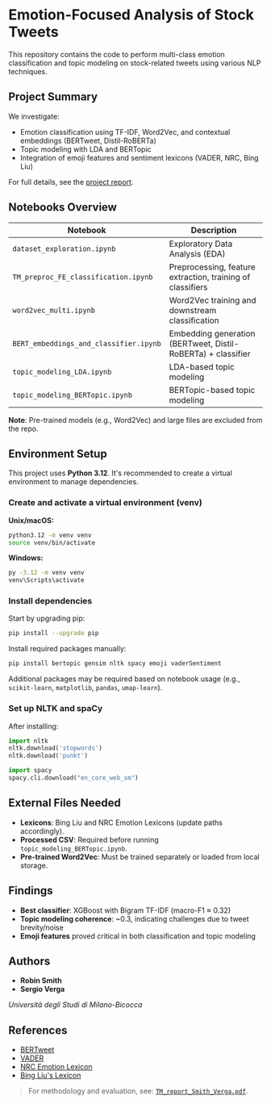 # Emotion-Focused Analysis of Stock Tweets

This repository contains the code to perform multi-class emotion classification and topic modeling on stock-related tweets using various NLP techniques.

## Project Summary

We investigate:
- Emotion classification using TF-IDF, Word2Vec, and contextual embeddings (BERTweet, Distil-RoBERTa)
- Topic modeling with LDA and BERTopic
- Integration of emoji features and sentiment lexicons (VADER, NRC, Bing Liu)

For full details, see the [project report](./TM_report_Smith_Verga.pdf).

## Notebooks Overview

| Notebook                              | Description                                                                 |
|--------------------------------------|-----------------------------------------------------------------------------|
| `dataset_exploration.ipynb`          | Exploratory Data Analysis (EDA)                                            |
| `TM_preproc_FE_classification.ipynb` | Preprocessing, feature extraction, training of classifiers                 |
| `word2vec_multi.ipynb`               | Word2Vec training and downstream classification                            |
| `BERT_embeddings_and_classifier.ipynb`| Embedding generation (BERTweet, Distil-RoBERTa) + classifier               |
| `topic_modeling_LDA.ipynb`           | LDA-based topic modeling                                                   |
| `topic_modeling_BERTopic.ipynb`      | BERTopic-based topic modeling                                              |

**Note**: Pre-trained models (e.g., Word2Vec) and large files are excluded from the repo.

## Environment Setup

This project uses **Python 3.12**. It's recommended to create a virtual environment to manage dependencies.

### Create and activate a virtual environment (venv)

**Unix/macOS:**
```bash
python3.12 -m venv venv
source venv/bin/activate
````

**Windows:**

```bash
py -3.12 -m venv venv
venv\Scripts\activate
```

### Install dependencies

Start by upgrading pip:

```bash
pip install --upgrade pip
```

Install required packages manually:

```bash
pip install bertopic gensim nltk spacy emoji vaderSentiment
```

Additional packages may be required based on notebook usage (e.g., `scikit-learn`, `matplotlib`, `pandas`, `umap-learn`).

### Set up NLTK and spaCy

After installing:

```python
import nltk
nltk.download('stopwords')
nltk.download('punkt')

import spacy
spacy.cli.download("en_core_web_sm")
```

## External Files Needed

* **Lexicons**: Bing Liu and NRC Emotion Lexicons (update paths accordingly).
* **Processed CSV**: Required before running `topic_modeling_BERTopic.ipynb`.
* **Pre-trained Word2Vec**: Must be trained separately or loaded from local storage.

## Findings

* **Best classifier**: XGBoost with Bigram TF-IDF (macro-F1 ≈ 0.32)
* **Topic modeling coherence**: \~0.3, indicating challenges due to tweet brevity/noise
* **Emoji features** proved critical in both classification and topic modeling

## Authors

* **Robin Smith**
* **Sergio Verga**

*Università degli Studi di Milano-Bicocca*

## References

* [BERTweet](https://aclanthology.org/2020.emnlp-demos.2.pdf)
* [VADER](https://ojs.aaai.org/index.php/ICWSM/article/view/14550)
* [NRC Emotion Lexicon](https://saifmohammad.com/WebPages/NRC-Emotion-Lexicon.htm)
* [Bing Liu's Lexicon](https://www.cs.uic.edu/~liub/FBS/sentiment-analysis.html)

> For methodology and evaluation, see: [`TM_report_Smith_Verga.pdf`](./TM_report_Smith_Verga.pdf).
